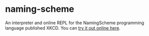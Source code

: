 # naming-scheme

An interpreter and online REPL for the NamingScheme programming language
published XKCD. You can [try it out online here](http://mmachenry.github.io/naming-scheme).

